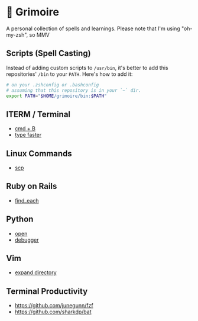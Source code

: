 # 📖 Grimoire

A personal collection of spells and learnings. Please note that I'm using "oh-my-zsh", so MMV

## Scripts (Spell Casting)
Instead of adding custom scripts to `/usr/bin`, it's better to add this repositories' `/bin` to your
`PATH`. Here's how to add it:

```zsh
# on your .zshconfig or .bashconfig
# assuming that this repository is in your `~` dir.
export PATH="$HOME/grimoire/bin:$PATH"
```

## ITERM / Terminal
* [cmd + B](./iterm/cmd_+_b.md)
* [type faster](./iterm/type_faster.md)

## Linux Commands
* [scp](./linux_commands/scp.md)

## Ruby on Rails
* [find_each](./ruby_on_rails/find_each.md)

## Python
* [open](./python/open.md)
* [debugger](./python/debugger.md)

## Vim
* [expand directory](./vim/expand_directory.md)

## Terminal Productivity
- https://github.com/junegunn/fzf
- https://github.com/sharkdp/bat
